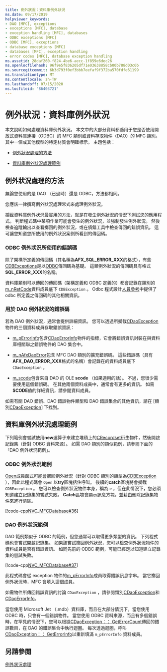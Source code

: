 ```yaml
---
title: 例外狀況：資料庫例外狀況
ms.date: 09/17/2019
helpviewer_keywords:
- DAO [MFC], exceptions
- exceptions [MFC], database
- exception handling [MFC], databases
- ODBC exceptions [MFC]
- ODBC [MFC], exceptions
- database exceptions [MFC]
- databases [MFC], exception handling
- error codes [MFC], database exception handling
ms.assetid: 28daf260-f824-4be6-aecc-1f859e6dec26
ms.openlocfilehash: 96f9e5f836205df71e03638858cb00b788d03c0b
ms.sourcegitcommit: 6b3d793f0ef3bbb7eefaf9f372ba570fdfe61199
ms.translationtype: MT
ms.contentlocale: zh-TW
ms.lasthandoff: 07/15/2020
ms.locfileid: "86403721"
---
```

# <a name="exceptions-database-exceptions"></a>例外狀況：資料庫例外狀況

本文說明如何處理資料庫例外狀況。 本文中的大部分資料都適用于您是否使用開放式資料庫連接（ODBC）的 MFC 類別或資料存取物件（DAO）的 MFC 類別。 其中一個或其他模型的特定材質會明確標示。 主題包括：

- [例外狀況處理的方法](#_core_approaches_to_exception_handling)

- [資料庫例外狀況處理範例](#_core_a_database_exception.2d.handling_example)

## <a name="approaches-to-exception-handling"></a><a name="_core_approaches_to_exception_handling"></a>例外狀況處理的方法

無論您使用的是 DAO （已過時）還是 ODBC，方法都相同。

您應該一律撰寫例外狀況處理常式來處理例外狀況。

攔截資料庫例外狀況最實用的方法，就是在發生例外狀況的情況下測試您的應用程式。 判斷程式碼中某項作業可能會發生的例外狀況，並強制發生例外狀況。 然後檢查追蹤輸出以查看擲回的例外狀況，或在偵錯工具中檢查傳回的錯誤資訊。 這可讓您知道您所使用的例外狀況案例所看到的傳回碼。

### <a name="error-codes-used-for-odbc-exceptions"></a>ODBC 例外狀況所使用的錯誤碼

除了架構所定義的傳回碼（其名稱為**AFX_SQL_ERROR_XXX**的格式），有些[CDBExceptions](reference/cdbexception-class.md)是以[ODBC](../data/odbc/odbc-basics.md)傳回碼為基礎。 這類例外狀況的傳回碼具有格式**SQL_ERROR_XXX**的名稱。

資料庫類別可以傳回的傳回碼（架構定義和 ODBC 定義的）都會記錄在類別的[m_nRetCode](reference/cdbexception-class.md#m_nretcode)資料成員底下 `CDBException` 。 Odbc 程式設計[人員參考](/sql/odbc/reference/odbc-programmer-s-reference)中提供了 odbc 所定義之傳回碼的其他相關資訊。

### <a name="error-codes-used-for-dao-exceptions"></a>用於 DAO 例外狀況的錯誤碼

若為 DAO 例外狀況，通常會提供詳細資訊。 您可以透過所攔截[CDaoException](reference/cdaoexception-class.md)物件的三個資料成員存取錯誤資訊：

- [m_pErrorInfo](reference/cdaoexception-class.md#m_perrorinfo)包含[CDaoErrorInfo](reference/cdaoerrorinfo-structure.md)物件的指標，它會將錯誤資訊封裝在與資料庫相關聯之錯誤物件的 DAO 集合中。

- [m_nAfxDaoError](reference/cdaoexception-class.md#m_nafxdaoerror)包含 MFC DAO 類別的擴充錯誤碼。 這些錯誤碼（具有**AFX_DAO_ERROR_XXX**格式的名稱）會記錄在的資料成員底下 `CDaoException` 。

- [m_scode](reference/cdaoexception-class.md#m_scode)包含來自 DAO 的 OLE **scode** （如果適用的話）。 不過，您很少需要使用這個錯誤碼。 在其他兩個資料成員中，通常會有更多的資訊。 如需**SCODE**值的詳細資訊，請參閱資料成員。

如需有關 DAO 錯誤、DAO 錯誤物件類型和 DAO 錯誤集合的其他資訊，請在 [類別[CDaoException](reference/cdaoexception-class.md)] 下找到。

## <a name="a-database-exception-handling-example"></a><a name="_core_a_database_exception.2d.handling_example"></a>資料庫例外狀況處理範例

下列範例會嘗試使用**new**運算子來建立堆積上的[CRecordset](reference/crecordset-class.md)衍生物件，然後開啟記錄集（針對 ODBC 資料來源）。 如需 DAO 類別的類似範例，請參閱下面的「DAO 例外狀況範例」。

### <a name="odbc-exception-example"></a>ODBC 例外狀況範例

[Open](reference/crecordset-class.md#open)成員函式可能會擲回例外狀況（針對 ODBC 類別的類型為[CDBException](reference/cdbexception-class.md) ），因此此程式碼會 `Open` 以**try**區塊括住呼叫。 後續的**catch**區塊將會攔截 `CDBException` 。 您可以檢查例外狀況物件本身，稱為 `e` ，但在此情況下，您必須知道建立記錄集的嘗試失敗。 **Catch**區塊會顯示訊息方塊，並藉由刪除記錄集物件來進行清除。

[!code-cpp[NVC_MFCDatabase#36](codesnippet/cpp/exceptions-database-exceptions_1.cpp)]

### <a name="dao-exception-example"></a>DAO 例外狀況範例

DAO 範例類似于 ODBC 的範例，但您通常可以取得更多類型的資訊。 下列程式碼也會嘗試開啟記錄集。 如果該嘗試擲回例外狀況，您可以檢查例外狀況物件的資料成員是否有錯誤資訊。 如同先前的 ODBC 範例，可能已經足以知道建立記錄集的嘗試失敗。

[!code-cpp[NVC_MFCDatabase#37](codesnippet/cpp/exceptions-database-exceptions_2.cpp)]

此程式碼會從 exception 物件的[m_pErrorInfo](reference/cdaoexception-class.md#m_perrorinfo)成員取得錯誤訊息字串。 當它擲回例外狀況時，MFC 會填入這個成員。

如需物件所傳回錯誤資訊的討論 `CDaoException` ，請參閱類別[CDaoException](reference/cdaoexception-class.md)和[CDaoErrorInfo](reference/cdaoerrorinfo-structure.md)。

當您使用 Microsoft Jet （.mdb）資料庫，而且在大部分情況下，當您使用 ODBC 時，只會有一個錯誤物件。 當您使用 ODBC 資料來源，而且有多個錯誤時，在罕見的情況下，您可以根據[CDaoException：： GetErrorCount](reference/cdaoexception-class.md#geterrorcount)傳回的錯誤數目，在 DAO 的錯誤集合中執行迴圈。 每次透過迴圈，呼叫[CDaoException：： GetErrorInfo](reference/cdaoexception-class.md#geterrorinfo)以重新填滿 `m_pErrorInfo` 資料成員。

## <a name="see-also"></a>另請參閱

[例外狀況處理](exception-handling-in-mfc.md)
